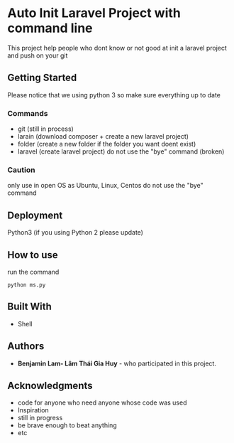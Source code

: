 # Auto Init Laravel Project with command line

This project help people who dont know or not good at init a laravel project and push on your git

## Getting Started

Please notice that we using python 3 so make sure everything up to date

### Commands
* git (still in process)
* larain (download composer + create a new laravel project)
* folder (create a new folder if the folder you want doent exist)
* laravel (create laravel project)
do not use the "bye" command (broken)

### Caution
only use in open OS as Ubuntu, Linux, Centos
do not use the "bye" command
## Deployment
Python3 (if you using Python 2 please update)

## How to use

run the command 
```
python ms.py
```
## Built With

* Shell

## Authors

* **Benjamin Lam- Lâm Thái Gia Huy** - who participated in this project.

## Acknowledgments

* code for anyone who need anyone whose code was used
* Inspiration
* still in progress
* be brave enough to beat anything
* etc

